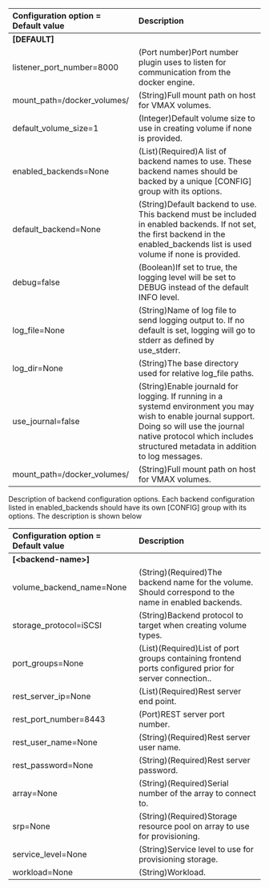 | Configuration option = Default value | Description |
| :--- | :--- |
| **[DEFAULT]** | |
| listener_port_number=8000 | (Port number)Port number plugin uses to listen for communication from the docker engine.|
| mount_path=/docker_volumes/ | (String)Full mount path on host for VMAX volumes.|
| default_volume_size=1 | (Integer)Default volume size to use in creating volume if none is provided.|
| enabled_backends=None | (List)(Required)A list of backend names to use. These backend names should be backed by a unique [CONFIG] group with its options.|
| default_backend=None | (String)Default backend to use. This backend must be included in enabled backends. If not set, the first backend in the enabled_backends list is used volume if none is provided.|
| debug=false | (Boolean)If set to true, the logging level will be set to DEBUG instead of the default INFO level.|
| log_file=None | (String)Name of log file to send logging output to. If no default is set, logging will go to stderr as defined by use_stderr.|
| log_dir=None | (String)The base directory used for relative log_file paths.|
| use_journal=false | (String)Enable journald for logging. If running in a systemd environment you may wish to enable journal support. Doing so will use the journal native protocol which includes structured metadata in addition to log messages.|
| mount_path=/docker_volumes/ | (String)Full mount path on host for VMAX volumes.|

Description of backend configuration options. Each backend configuration 
listed in enabled_backends should have its own [CONFIG] group with its 
options. The description is shown below

| Configuration option = Default value | Description |
| :--- | :--- |
| **[\<backend-name\>]** | |
| volume_backend_name=None | (String)(Required)The backend name for the volume. Should correspond to the name in enabled backends.|
| storage_protocol=iSCSI | (String)Backend protocol to target when creating volume types.|
| port_groups=None | (List)(Required)List of port groups containing frontend ports configured prior for server connection..|
| rest_server_ip=None | (List)(Required)Rest server end point.|
| rest_port_number=8443 | (Port)REST server port number.|
| rest_user_name=None | (String)(Required)Rest server user name.|
| rest_password=None | (String)(Required)Rest server password.|
| array=None | (String)(Required)Serial number of the array to connect to.|
| srp=None | (String)(Required)Storage resource pool on array to use for provisioning.|
| service_level=None | (String)Service level to use for provisioning storage.|
| workload=None | (String)Workload.|
